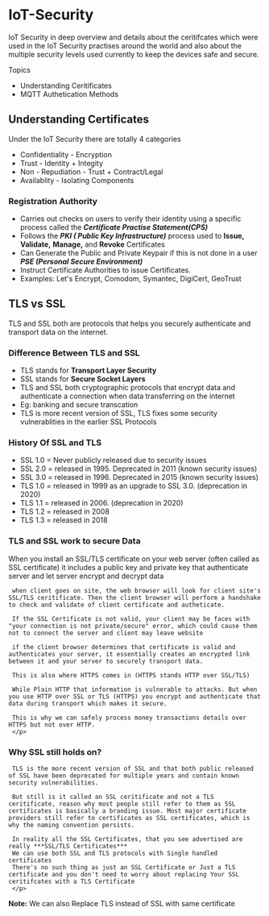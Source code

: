 # IoT-Security

IoT Security in deep overview and details about the ceritifcates which were used in the IoT Security practises around the world and also about the multiple security levels
used currently to keep the devices safe and secure.

Topics

- Understanding Ceritificates
- MQTT Authetication Methods


## Understanding Certificates

Under the IoT Security there are totally 4 categories
- Confidentiality     - Encryption
- Trust               - Identity + Integity
- Non - Repudiation   - Trust + Contract/Legal
- Availablity         - Isolating Components

### Registration Authority

- Carries out checks on users to verify their identity using a specific process called the ***Certificate Practise Statement(CPS)***
- Follows the ***PKI ( Public Key Infrastructure)*** process used to **Issue,** **Validate,** **Manage,** and **Revoke** Certificates
- Can Generate the Public and Private Keypair if this is not done in a user ***PSE (Personal Secure Environment)***
- Instruct Certificate Authorities to issue Certificates.
- Examples: Let's Encrypt, Comodom, Symantec, DigiCert, GeoTrust


## TLS vs SSL

TLS and SSL both are protocols that helps you securely authenticate and transport data on the internet. 

### Difference Between TLS and SSL

- TLS stands for **Transport Layer Security** 
- SSL stands for **Secure Socket Layers**
- TLS and SSL both cryptographic protocols that encrypt data and authenticate a connection when data transferring on the internet
- Eg: banking and secure transcation
- TLS is more recent version of SSL, TLS fixes some security vulnerablities in the earlier SSL Protocols


### History Of SSL and TLS

- SSL 1.0 = Never publicly released due to security issues
- SSL 2.0 = released in 1995. Deprecated in 2011 (known security issues)
- SSL 3.0 = released in 1996. Deprecated in 2015 (known security issues)
- TLS 1.0 = released in 1999 as an upgrade to SSL 3.0. (deprecation in 2020)
- TLS 1.1 = released in 2006. (deprecation in 2020)
- TLS 1.2 = released in 2008
- TLS 1.3 = released in 2018

### TLS and SSL work to secure Data

<p align = "left">
     When you install an SSL/TLS certificate on your web server (often called as SSL certificate) it includes a public key and private key that authenticate server and let server encrypt and decrypt data
     
     when client goes on site, the web browser will look for client site's SSL/TLS ceritificate. Then the client browser will perform a handshake to check and validate of client certificate and autheticate.
     
     If the SSL Certificate is not valid, your client may be faces with "your connection is not private/secure" error, which could cause them not to connect the server and client may leave website
     
     if the client browser determines that certificate is valid and authenticates your server, it essentially creates an encrypted link between it and your server to securely transport data.
     
     This is also where HTTPS comes in (HTTPS stands HTTP over SSL/TLS)
     
     While Plain HTTP that information is vulnerable to attacks. But when you use HTTP over SSL or TLS (HTTPS) you encrypt and authenticate that data during transport which makes it secure.
     
     This is why we can safely process money transactions details over HTTPS but not over HTTP.
     </p>
     
### Why SSL still holds on?
<p align = "left">
     
     TLS is the more recent version of SSL and that both public released of SSL have been deprecated for multiple years and contain known security vulnerabilities.
     
     But still is it called an SSL ceritificate and not a TLS ceritificate, reason why most people still refer to them as SSL certificates is basically a branding issue. Most major certificate providers still refer to certificates as SSL certificates, which is why the naming convention persists.
     
     In reality all the SSL Certificates, that you see advertised are really ***SSL/TLS Certificates***
     We can use both SSL and TLS protocols with Single handled certificates
     There's no such thing as just an SSL Certificate or Just a TLS certificate and you don't need to worry about replacing Your SSL ceritifcates with a TLS Certificate
     </p>
     
**Note:** We can also Replace TLS instead of SSL with same certificate
